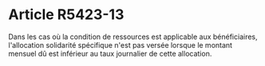 # Article R5423-13

  
Dans les cas où la condition de ressources est applicable aux bénéficiaires, l'allocation solidarité spécifique n'est pas versée lorsque le montant mensuel dû est inférieur au taux journalier de cette allocation.